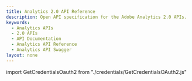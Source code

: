 ```yaml
---
title: Analytics 2.0 API Reference
description: Open API specification for the Adobe Analytics 2.0 APIs.
keywords:
  - Analytics APIs
  - 2.0 APIs
  - API Documentation
  - Analytics API Reference
  - Analytics API Swagger
layout: none
---
```

import GetCredentialsOauth2 from "./credentials/GetCredentialsOAuth2.js"

<GetCredentialsOauth2 />

<RedoclyAPIBlock src="/analytics-2.0-apis/swagger.json" scrollYOffset={64}/>
